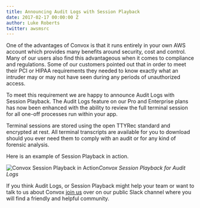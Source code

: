 ```yaml
---
title: Announcing Audit Logs with Session Playback
date: 2017-02-17 00:00:00 Z
author: Luke Roberts
twitter: awsmsrc
---
```


One of the advantages of Convox is that it runs entirely in your own AWS account which provides many benefits around security, cost and control. Many of our users also find this advantageous when it comes to compliance and regulations. Some of our customers pointed out that in order to meet their PCI or HIPAA requirements they needed to know exactly what an intruder may or may not have seen during any periods of unauthorized access.

<!--more-->

To meet this requirement we are happy to announce Audit Logs with Session Playback. The Audit Logs feature on our Pro and Enterprise plans has now been enhanced with the ability to review the full terminal session for all one-off processes run within your app.

Terminal sessions are stored using the open TTYRec standard and encrypted at rest. All terminal transcripts are available for you to download should you ever need them to comply with an audit or for any kind of forensic analysis. 

Here is an example of Session Playback in action.

![Convox Session Playback in Action](/assets/images/sessionplayback.gif)*Convox Session Playback for Audit Logs*

If you think Audit Logs, or Session Playback might help your team or want to talk to us about Convox [join us](http://invite.convox.com/) over on our public Slack channel where you will find a friendly and helpful community.
